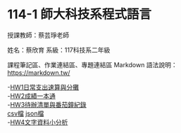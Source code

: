 # 114-1 師大科技系程式語言
授課教師：蔡芸琤老師

姓名：蔡欣育
系級：117科技系二年級

課程筆記區、作業連結區、專題連結區
Markdown 語法說明：https://markdown.tw/

-[HW1日常支出速算與分攤](https://github.com/41371112h/114-1/blob/main/HW1_%E6%97%A5%E5%B8%B8%E6%94%AF%E5%87%BA%E9%80%9F%E7%AE%97%E8%88%87%E5%88%86%E6%94%A4.ipynb)  
-[HW2成績一本通](https://github.com/41371112h/114-1/blob/e662ce25b740a55bc9d371f6ced808faa61ccb94/HW2%E6%88%90%E7%B8%BE%E4%B8%80%E6%9C%AC%E9%80%9A.ipynb)  
-[HW3待辦清單與番茄鐘紀錄](https://github.com/41371112h/114-1/blob/fac9959d1361165264ca14bb96322f23975b9349/HW3_%E5%BE%85%E8%BE%A6%E6%B8%85%E5%96%AE%E8%88%87%E7%95%AA%E8%8C%84%E9%90%98%E7%B4%80%E9%8C%84.ipynb)  
[csv檔](https://github.com/41371112h/114-1/blob/638f79450b0414578476172464a5dc916045767e/tasks_20251026_173648.csv)
[json檔](https://github.com/41371112h/114-1/blob/638f79450b0414578476172464a5dc916045767e/tasks_20251026_173648.json)  
-[HW4文字資料小分析](https://github.com/41371112h/114-1/blob/ac20966deedd300c0c53f286af732e0cb806403b/HW4%E6%96%87%E5%AD%97%E8%B3%87%E6%96%99%E5%B0%8F%E5%88%86%E6%9E%90.ipynb)
